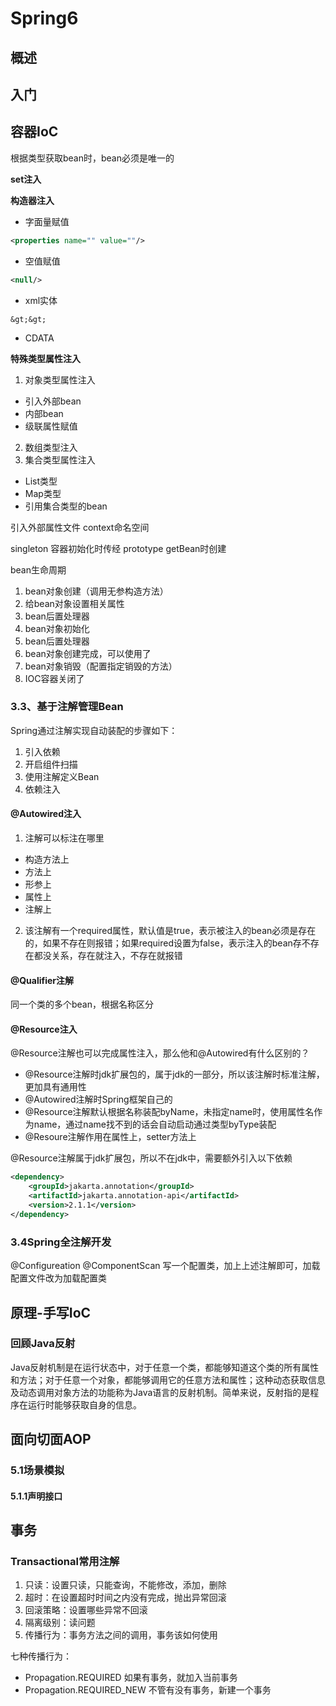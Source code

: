 # Spring6

## 概述

## 入门

## 容器IoC
根据类型获取bean时，bean必须是唯一的

**set注入**

**构造器注入**
* 字面量赋值 
```xml
<properties name="" value=""/>
```
* 空值赋值
```xml
<null/>
```
* xml实体
```
&gt;&gt;
```
* CDATA

**特殊类型属性注入**
1. 对象类型属性注入
* 引入外部bean
* 内部bean
* 级联属性赋值
2. 数组类型注入
3. 集合类型属性注入
* List类型
* Map类型
* 引用集合类型的bean

引入外部属性文件
context命名空间

singleton   容器初始化时传经
prototype   getBean时创建

bean生命周期
1. bean对象创建（调用无参构造方法）
2. 给bean对象设置相关属性
3. bean后置处理器
4. bean对象初始化
5. bean后置处理器
6. bean对象创建完成，可以使用了
7. bean对象销毁（配置指定销毁的方法）
8. IOC容器关闭了


### 3.3、基于注解管理Bean
Spring通过注解实现自动装配的步骤如下：
1. 引入依赖
2. 开启组件扫描
3. 使用注解定义Bean
4. 依赖注入

#### @Autowired注入
1. 注解可以标注在哪里
* 构造方法上
* 方法上
* 形参上
* 属性上
* 注解上

2. 该注解有一个required属性，默认值是true，表示被注入的bean必须是存在的，如果不存在则报错；如果required设置为false，表示注入的bean存不存在都没关系，存在就注入，不存在就报错
#### @Qualifier注解
同一个类的多个bean，根据名称区分

#### @Resource注入
@Resource注解也可以完成属性注入，那么他和@Autowired有什么区别的？
* @Resource注解时jdk扩展包的，属于jdk的一部分，所以该注解时标准注解，更加具有通用性
* @Autowired注解时Spring框架自己的
* @Resource注解默认根据名称装配byName，未指定name时，使用属性名作为name，通过name找不到的话会自动启动通过类型byType装配
* @Resoure注解作用在属性上，setter方法上

@Resource注解属于jdk扩展包，所以不在jdk中，需要额外引入以下依赖
```xml
<dependency>
    <groupId>jakarta.annotation</groupId>
    <artifactId>jakarta.annotation-api</artifactId>
    <version>2.1.1</version>
</dependency>
```

### 3.4Spring全注解开发
@Configureation
@ComponentScan 写一个配置类，加上上述注解即可，加载配置文件改为加载配置类

## 原理-手写IoC
### 回顾Java反射
Java反射机制是在运行状态中，对于任意一个类，都能够知道这个类的所有属性和方法；对于任意一个对象，都能够调用它的任意方法和属性；这种动态获取信息及动态调用对象方法的功能称为Java语言的反射机制。简单来说，反射指的是程序在运行时能够获取自身的信息。

## 面向切面AOP
### 5.1场景模拟

#### 5.1.1声明接口

## 事务
### Transactional常用注解
1. 只读：设置只读，只能查询，不能修改，添加，删除
2. 超时：在设置超时时间之内没有完成，抛出异常回滚
3. 回滚策略：设置哪些异常不回滚
4. 隔离级别：读问题
5. 传播行为：事务方法之间的调用，事务该如何使用

七种传播行为：
- Propagation.REQUIRED 如果有事务，就加入当前事务
- Propagation.REQUIRED_NEW 不管有没有事务，新建一个事务